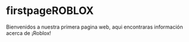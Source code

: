 # firstpageROBLOX
Bienvenidos a nuestra primera pagina web, aqui encontraras información acerca de ¡Roblox!
